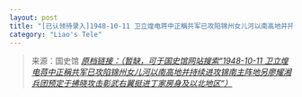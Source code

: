 ```yaml
---
layout: post
title: "[已认领待录入]1948-10-11 卫立煌电蒋中正稱共军已攻陷锦州女儿河以南高地并持续进攻锦南主阵地另廖耀湘兵团预定于拂晓攻击彰武右翼挺进丁家房身及以北地区"
category: "Liao's Tele"
---
```



> 来源：国史馆 [*原档链接：（暂缺，可于国史馆网站搜索“1948-10-11 卫立煌电蒋中正稱共军已攻陷锦州女儿河以南高地并持续进攻锦南主阵地另廖耀湘兵团预定于拂晓攻击彰武右翼挺进丁家房身及以北地区“）*]()
